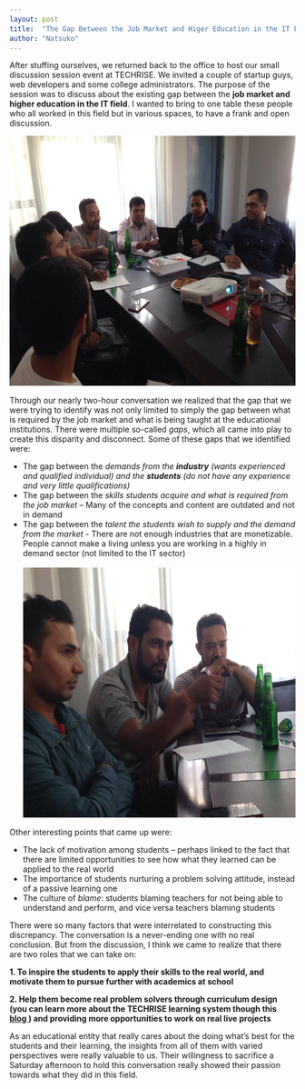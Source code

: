 ```yaml
---
layout: post
title:  "The Gap Between the Job Market and Higer Education in the IT Field"
author: "Natsuko"
---
```


After stuffing ourselves, we returned back to the office to host our small discussion session event at TECHRISE. We invited a couple of startup guys, web developers and some college administrators. The purpose of the session was to discuss about the existing gap between the <strong>job market and higher education in the IT field</strong>. I wanted to bring to one table these people who all worked in this field but in various spaces, to have a frank and open discussion. 

<img src="/assets/discussion1.jpg" style="height:440px; width:590px;">

Through our nearly two-hour conversation we realized that the gap that we were trying to identify was not only limited to simply the gap between what is required by the job market and what is being taught at the educational institutions. There were multiple so-called <i>gaps</i>, which all came into play to create this disparity and disconnect. Some of these gaps that we identified were:

<ul>
<li>The gap between the <i>demands from the <strong>industry</strong> (wants experienced and qualified individual) and the <strong>students</strong> (do not have any experience and very little qualifications)</i></li>

<li>The gap between the <i>skills students acquire and what is required from the job market</i> – Many of the concepts and content are outdated and not in demand</li>


<li>The gap between the <i>talent the students wish to supply and the demand from the market</i> - There are not enough industries that are monetizable. People cannot make a living unless you are working in a highly in demand sector (not limited to the IT sector)</li> <br>

<img src="/assets/discussion2.jpg" style="height:440px; width:590px;">
<br>
</ul>
Other interesting points that came up were:
<ul>
<li>The lack of motivation among students – perhaps linked to the fact that there are limited opportunities to see how what they learned can be applied to the real world</li>

<li>The importance of students nurturing a problem solving attitude, instead of a passive learning one</li>

<li>The culture of <i>blame</i>: students blaming teachers for not being able to understand and perform, and vice versa teachers blaming students</li>
</ul>
There were so many factors that were interrelated to constructing this discrepancy. The conversation is a never-ending one with no real conclusion. But from the discussion, I think we came to realize that there are two roles that we can take on:  

<strong>1.	To inspire the students to apply their skills to the real world, and motivate them to pursue further with academics at school </strong>

<strong>2.	Help them become real problem solvers through curriculum design (you can learn more about the TECHRISE learning system though this  <a href="http://www.techrise.me/posts/how-techrise-creates-superstar-coders">  blog </a>) and providing more opportunities to work on real live projects </strong>



As an educational entity that really cares about the doing what’s best for the students and their learning, the insights from all of them with varied perspectives were really valuable to us. Their willingness to sacrifice a Saturday afternoon to hold this conversation really showed their passion towards what they did in this field. 


